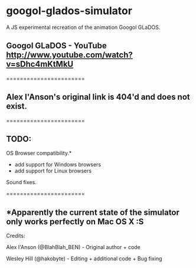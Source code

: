 googol-glados-simulator
=======================

A JS experimental recreation of the animation Googol GLaDOS.

Googol GLaDOS - YouTube 
http://www.youtube.com/watch?v=sDhc4mKtMkU
-
=======================

Alex I'Anson's original link is 404'd and does not exist.
-
=======================

TODO:
-
OS Browser compatibility.*

+ add support for Windows browsers
+ add support for Linux browsers

Sound fixes.

=======================

*Apparently the current state of the simulator only works perfectly on Mac OS X :S
-


Credits:

Alex I'Anson (@BlahBlah_BEN) - Original author + code

Wesley Hill (@hakobyte) - Editing + additional code + Bug fixing

<insert name here>
